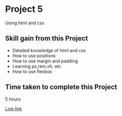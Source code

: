# Project 5

Using html and css

## Skill gain from this Project

- Detailed knowledge of html and css
- How to use positions
- How to use margin and padding
- Learning px,rem,vh, etc
- How to use flexbox

## Time taken to complete this Project

5 hours

[Live link](https://incandescent-duckanoo-4e7eea.netlify.app)
